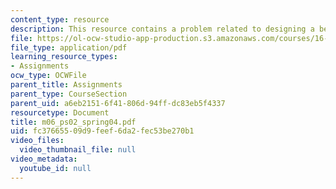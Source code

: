 ```yaml
---
content_type: resource
description: This resource contains a problem related to designing a beam-like structure.
file: https://ol-ocw-studio-app-production.s3.amazonaws.com/courses/16-01-unified-engineering-i-ii-iii-iv-fall-2005-spring-2006/fc37665509d9feef6da2fec53be270b1_m06_ps02_spring04.pdf
file_type: application/pdf
learning_resource_types:
- Assignments
ocw_type: OCWFile
parent_title: Assignments
parent_type: CourseSection
parent_uid: a6eb2151-6f41-806d-94ff-dc83eb5f4337
resourcetype: Document
title: m06_ps02_spring04.pdf
uid: fc376655-09d9-feef-6da2-fec53be270b1
video_files:
  video_thumbnail_file: null
video_metadata:
  youtube_id: null
---
```

